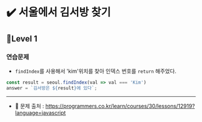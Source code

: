 # ✔️ 서울에서 김서방 찾기
## 📌Level 1
### 연습문제
- `findIndex`를 사용해서 'kim'위치를 찾아 인덱스 번호를 `return` 해주었다.
```javascript
const result = seoul.findIndex(val => val === 'Kim')
answer = `김서방은 ${result}에 있다`;
```

<hr>

- 📌 문제 출처 : https://programmers.co.kr/learn/courses/30/lessons/12919?language=javascript 